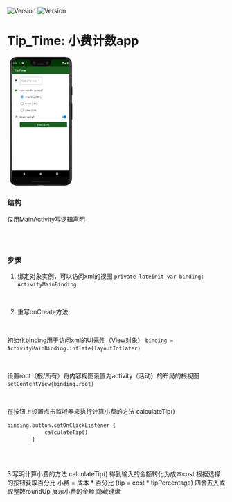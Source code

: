 ![Version](https://img.shields.io/badge/version-1.0.1-yellow)
![Version](https://img.shields.io/badge/milestones-2-brightgreen)


# Tip_Time: 小费计数app

<img src="app/src/main/res/picture/01.jpeg" width="30.5%" height="30.5%">

<br>

### 结构
仅用MainActivity写逻辑声明

<br>
<br>

### 步骤
1. 绑定对象实例，可以访问xml的视图
`private lateinit var binding: ActivityMainBinding`

<br>

2. 重写onCreate方法

<br>

初始化binding用于访问xml的UI元件（View对象）
`binding = ActivityMainBinding.inflate(layoutInflater)`

<br>

设置root（根/所有）将内容视图设置为activity（活动）的布局的根视图
`setContentView(binding.root)`

<br>

在按钮上设置点击监听器来执行计算小费的方法 calculateTip()
```
binding.button.setOnClickListener {
            calculateTip()
        }
```
<br>
<br>

3.写明计算小费的方法 calculateTip()
得到输入的金额转化为成本cost
根据选择的按钮获取百分比
小费 = 成本 * 百分比 (tip = cost * tipPercentage)
四舍五入或取整数roundUp
展示小费的金额
隐藏键盘
